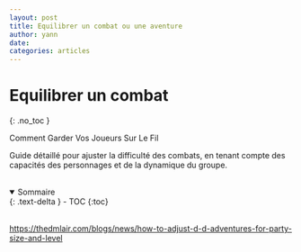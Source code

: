 ```yaml
---
layout: post
title: Equilibrer un combat ou une aventure
author: yann
date: 
categories: articles
---
```


# Equilibrer un combat
{: .no_toc }

Comment Garder Vos Joueurs Sur Le Fil

Guide détaillé pour ajuster la difficulté des combats, en tenant compte des capacités des personnages et de la dynamique du groupe.

<br />

<details open markdown="block">
  <summary>
    Sommaire
  </summary>
  {: .text-delta }
- TOC
{:toc}
</details>

<br />

https://thedmlair.com/blogs/news/how-to-adjust-d-d-adventures-for-party-size-and-level
